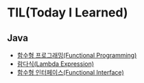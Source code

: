 # TIL(Today I Learned)



## Java

- [함수형 프로그래밍(Functional Programming)](./java/functional_programming.md)
- [람다식(Lambda Expression)](./java/lambda_expression.md)
- [함수형 인터페이스(Functional Interface)](./java/functional_interface.md)

